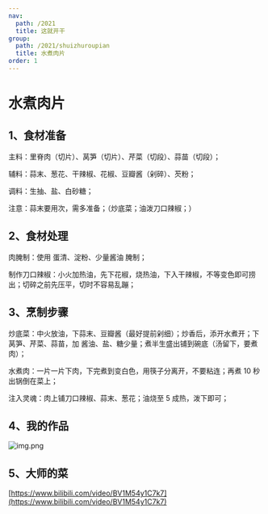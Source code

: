 ```yaml
---
nav:
  path: /2021
  title: 这就开干
group:
  path: /2021/shuizhuroupian
  title: 水煮肉片
order: 1
---
```


# 水煮肉片

## 1、食材准备

主料：里脊肉（切片）、莴笋（切片）、芹菜（切段）、蒜苗（切段）；

辅料：蒜末、葱花、干辣椒、花椒、豆瓣酱（剁碎）、芡粉；

调料：生抽、盐、白砂糖；

注意：蒜末要用次，需多准备；（炒底菜；油泼刀口辣椒；）

## 2、食材处理

肉腌制：使用 蛋清、淀粉、少量酱油 腌制；

制作刀口辣椒：小火加热油，先下花椒，烧热油，下入干辣椒，不等变色即可捞出；切碎之前先压平，切时不容易乱蹦；

## 3、烹制步骤

炒底菜：中火放油，下蒜末、豆瓣酱（最好提前剁细）；炒香后，添开水煮开；下莴笋、芹菜、蒜苗，加 酱油、盐、糖少量；煮半生盛出铺到碗底（汤留下，要煮肉）；

水煮肉：一片一片下肉，下完煮到变白色，用筷子分离开，不要粘连；再煮 10 秒出锅倒在菜上；

注入灵魂：肉上铺刀口辣椒、蒜末、葱花；油烧至 5 成热，泼下即可；

## 4、我的作品

![img.png](https://img.alicdn.com/imgextra/i3/O1CN012n3HAV1H6lT2AvBuV_!!6000000000709-0-tps-4032-3024.jpg)

## 5、大师的菜

[https://www.bilibili.com/video/BV1M54y1C7k7](https://www.bilibili.com/video/BV1M54y1C7k7)
